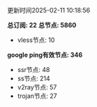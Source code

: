 更新时间2025-02-11 10:18:56

**总订阅: 22**
**总节点: 5860**
- vless节点: 10

**google ping有效节点: 346**
- ssr节点: 48
- ss节点: 214
- v2ray节点: 57
- trojan节点: 27
